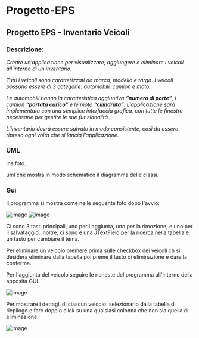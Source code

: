 # Progetto-EPS
## Progetto EPS - Inventario Veicoli

### Descrizione:
*Creare un’applicazione per visualizzare, aggiungere e eliminare i veicoli*
*all’interno di un inventario.*

*Tutti i veicoli sono caratterizzati da marca, modello e targa.*
*I veicoli possono essere di 3 categorie: automobili, camion e moto.*

*Le automobili hanno la caratteristica aggiuntiva **“numero di porte”**, i camion*
***“portata carico”** e le moto **“cilindrata”**.*
*L’applicazione sarà implementata con una semplice interfaccia grafica,*
*con tutte le finestre necessarie per gestire le sue funzionalità.*

*L’inventario dovrà essere salvato in modo consistente, così*
*da essere ripreso ogni volta che si lancia l’applicazione.*

### UML
ins foto.

uml che mostra in modo schematico il diagramma delle classi.

### Gui
Il programma si mostra come nelle seguente foto dopo l'avvio:

![image](https://github.com/Bugs-Busters-UniBS/Progetto-EPS/assets/46071804/6f293943-6c37-4ec4-a319-6a2526eb3f6e)
![image](https://github.com/Bugs-Busters-UniBS/Progetto-EPS/assets/46071804/02c170d6-d9cd-4c00-bd3e-cae232302def)


Ci sono 3 tasti principali, uno per l'aggiunta, uno per la rimozione, e uno per il salvataggio, inoltre,
ci sono e una JTextField per la ricerca nella tabella e un tasto per cambiare il tema.

Per eliminare un veicolo premere prima sulle checkbox dei veicoli ch si desidera eliminare dalla tabella poi preme il tasto di eliminazione e dare la conferma.

Per l'aggiunta del veicolo seguire le richeste del programma all'interno della apposita GUI.

![image](https://github.com/Bugs-Busters-UniBS/Progetto-EPS/assets/46071804/fb082128-af89-4284-9e63-1b036a44bf4e)

Per mostrare i dettagli di ciascun veicolo: selezionarlo dalla tabella di riepilogo e fare doppio click su una qualsiasi colonna che non sia quella di eliminazione.

![image](https://github.com/Bugs-Busters-UniBS/Progetto-EPS/assets/46071804/f026a309-0d03-4750-9816-b1d70f1c90bb)
